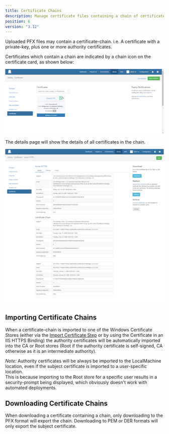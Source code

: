 ```yaml
---
title: Certificate Chains
description: Manage certificate files containing a chain of certificates 
position: 6 
version: "3.12"
---
```


Uploaded PFX files may contain a certificate-chain. i.e. A certificate with a private-key, plus one or more authority certificates.

Certificates which contain a chain are indicated by a chain icon on the certificate card, as shown below:

![](certificate-chain-card.png "width=500")

The details page will show the details of all certificates in the chain.

![](certificate-chain-details.png "width=500")

## Importing Certificate Chains

When a certificate-chain is imported to one of the Windows Certificate Stores (either via the [Import Certificate Step](import-certificate-step.md) or by using the Certificate in an IIS HTTPS Binding) the authority certificates will be automatically imported into the CA or Root stores (Root if the authority certificate is self-signed, CA otherwise as it is an intermediate authority).   

_Note:_  Authority certificates will be always be imported to the LocalMachine location, even if the subject certificate is imported to a user-specific location.  
This is because importing to the Root store for a specific user results in a security-prompt being displayed, which obviously doesn't work with automated deployments.   

## Downloading Certificate Chains

When downloading a certificate containing a chain, only downloading to the PFX format will export the chain.  Downloading to PEM or DER formats will only export the subject certificate.
